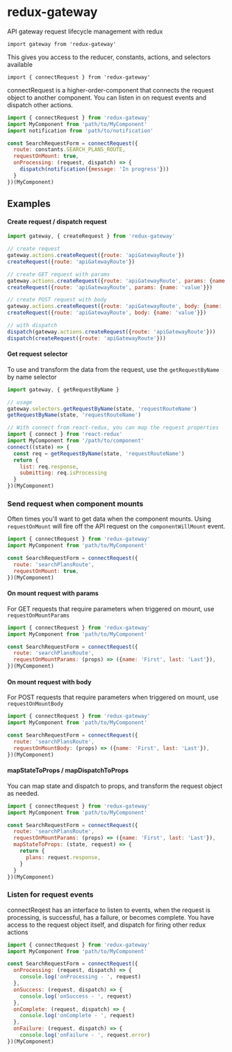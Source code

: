 # redux-gateway

API gateway request lifecycle management with redux

`import gateway from 'redux-gateway'`

This gives you access to the reducer, constants, actions, and selectors available

`import { connectRequest } from 'redux-gateway'`

connectRequest is a higher-order-component that connects the request object to another component.  You can listen in on request events and dispatch other actions.

```javascript
import { connectRequest } from 'redux-gateway'
import MyComponent from 'path/to/MyComponent'
import notification from 'path/to/notification'

const SearchRequestForm = connectRequest({
  route: constants.SEARCH_PLANS_ROUTE,
  requestOnMount: true,
  onProcessing: (request, dispatch) => {
    dispatch(notification({message: 'In progress'}))
  }
})(MyComponent)

```

## Examples

#### Create request / dispatch request
```javascript
import gateway, { createRequest } from 'redux-gateway'

// create request
gateway.actions.createRequest({route: 'apiGatewayRoute'})
createRequest({route: 'apiGatewayRoute'})

// create GET request with params
gateway.actions.createRequest({route: 'apiGatewayRoute', params: {name: 'value'}})
createRequest({route: 'apiGatewayRoute', params: {name: 'value'}})

// create POST request with body
gateway.actions.createRequest({route: 'apiGatewayRoute', body: {name: 'value'}})
createRequest({route: 'apiGatewayRoute', body: {name: 'value'}})

// with dispatch
dispatch(gateway.actions.createRequest({route: 'apiGatewayRoute'}))
dispatch(createRequest({route: 'apiGatewayRoute'}))

```

#### Get request selector
To use and transform the data from the request, use the `getRequestByName` by name selector
```javascript
import gateway, { getRequestByName }

// usage
gateway.selectors.getRequestByName(state, 'requestRouteName')
getRequestByName(state, 'requestRouteName')

// With connect from react-redux, you can map the request properties
import { connect } from 'react-redux'
import MyComponent from '/path/to/component'
connect((state) => {
  const req = getRequestByName(state, 'requestRouteName')
  return {
    list: req.response,
    submitting: req.isProcessing
  }
})(MyComponent)

```

### Send request when component mounts

Often times you'll want to get data when the component mounts. Using `requestOnMount` will fire off the API request on the `componentWillMount` event.
```javascript
import { connectRequest } from 'redux-gateway'
import MyComponent from 'path/to/MyComponent'

const SearchRequestForm = connectRequest({
  route: 'searchPlansRoute',
  requestOnMount: true,
})(MyComponent)

```

#### On mount request with params

For GET requests that require parameters when triggered on mount, use `requestOnMountParams`

```javascript
import { connectRequest } from 'redux-gateway'
import MyComponent from 'path/to/MyComponent'

const SearchRequestForm = connectRequest({
  route: 'searchPlansRoute',
  requestOnMountParams: (props) => ({name: 'First', last: 'Last'}),
})(MyComponent)

```

#### On mount request with body

For POST requests that require parameters when triggered on mount, use `requestOnMountBody`

```javascript
import { connectRequest } from 'redux-gateway'
import MyComponent from 'path/to/MyComponent'

const SearchRequestForm = connectRequest({
  route: 'searchPlansRoute',
  requestOnMountBody: (props) => ({name: 'First', last: 'Last'}),
})(MyComponent)

```

#### mapStateToProps / mapDispatchToProps

You can map state and dispatch to props, and transform the request object as needed.

```javascript
import { connectRequest } from 'redux-gateway'
import MyComponent from 'path/to/MyComponent'

const SearchRequestForm = connectRequest({
  route: 'searchPlansRoute',
  requestOnMountParams: (props) => ({name: 'First', last: 'Last'}),
  mapStateToProps: (state, request) => {
    return {
      plans: request.response,
    }
  }
})(MyComponent)

```


### Listen for request events

connectReqest has an interface to listen to events, when the request is processing, is successful, has a failure, or becomes complete. You have access to the request object itself, and dispatch for firing other redux actions
```javascript
import { connectRequest } from 'redux-gateway'
import MyComponent from 'path/to/MyComponent'

const SearchRequestForm = connectRequest({
  onProcessing: (request, dispatch) => {
    console.log('onProcessing - ', request)
  },
  onSuccess: (request, dispatch) => {
    console.log('onSuccess - ', request)
  },
  onComplete: (request, dispatch) => {
    console.log('onComplete - ', request)
  },
  onFailure: (request, dispatch) => {
    console.log('onFailure - ', request.error)
})(MyComponent)

```

